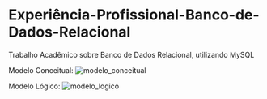 # Experiência-Profissional-Banco-de-Dados-Relacional
Trabalho Acadêmico sobre Banco de Dados Relacional, utilizando MySQL

Modelo Conceitual:
![modelo_conceitual](https://github.com/user-attachments/assets/83e7f05d-c549-4b4a-8a41-7a2774b1467c)

Modelo Lógico:
![modelo_logico](https://github.com/user-attachments/assets/b7391625-dbe2-4eb5-8dd2-b249639b2115)
